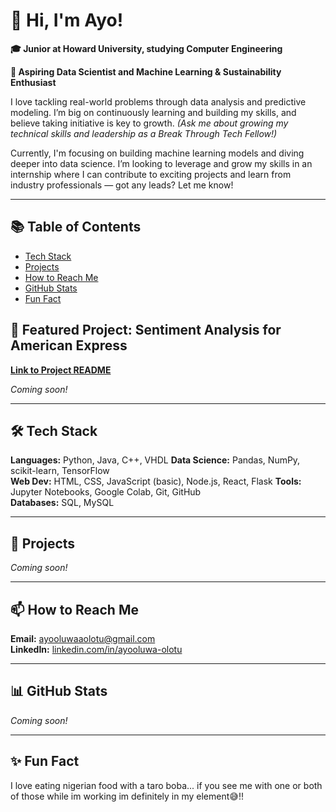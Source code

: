 # 👋 Hi, I'm Ayo!

**🎓 Junior at Howard University, studying Computer Engineering**

**🔭 Aspiring Data Scientist and Machine Learning & Sustainability Enthusiast**

I love tackling real-world problems through data analysis and predictive modeling. I’m big on continuously learning and building my skills, and believe taking initiative is key to growth. *(Ask me about growing my technical skills and leadership as a Break Through Tech Fellow!)*

Currently, I'm focusing on building machine learning models and diving deeper into data science. I’m looking to leverage and grow my skills in an internship where I can contribute to exciting projects and learn from industry professionals — got any leads? Let me know!

---
## 📚 Table of Contents

- [Tech Stack](#-tech-stack)
- [Projects](#-projects)
- [How to Reach Me](#-how-to-reach-me)
- [GitHub Stats](#-github-stats)
- [Fun Fact](#-fun-fact)


## 🎯 Featured Project: Sentiment Analysis for American Express
**[Link to Project README](#)**

*Coming soon!*

---

## 🛠 Tech Stack

**Languages:** Python, Java, C++, VHDL
**Data Science:** Pandas, NumPy, scikit-learn, TensorFlow  
**Web Dev:** HTML, CSS, JavaScript (basic), Node.js, React, Flask
**Tools:** Jupyter Notebooks, Google Colab, Git, GitHub  
**Databases:** SQL, MySQL  

---

## 🚀 Projects

*Coming soon!*

---

## 📫 How to Reach Me

**Email:** [ayooluwaaolotu@gmail.com](ayooluwaaolotu@gmail.com)  
**LinkedIn:** [linkedin.com/in/ayooluwa-olotu](linkedin.com/in/ayooluwa-olotu)  

---

## 📊 GitHub Stats

*Coming soon!*

---

## ✨ Fun Fact

I love eating nigerian food with a taro boba... if you see me with one or both of those while im working im definitely in my element😅!!
